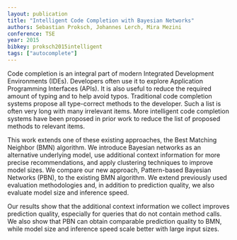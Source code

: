 ```yaml
---
layout: publication
title: "Intelligent Code Completion with Bayesian Networks"
authors: Sebastian Proksch, Johannes Lerch, Mira Mezini
conference: TSE
year: 2015
bibkey: proksch2015intelligent
tags: ["autocomplete"]
---
```

Code completion is an integral part of modern Integrated Development Environments (IDEs). Developers
often use it to explore Application Programming Interfaces (APIs). It is also useful to reduce the required
amount of typing and to help avoid typos. Traditional code completion systems propose all type-correct
methods to the developer. Such a list is often very long with many irrelevant items. More intelligent code
completion systems have been proposed in prior work to reduce the list of proposed methods to relevant
items.

This work extends one of these existing approaches, the Best Matching Neighbor (BMN) algorithm. We
introduce Bayesian networks as an alternative underlying model, use additional context information for
more precise recommendations, and apply clustering techniques to improve model sizes. We compare our
new approach, Pattern-based Bayesian Networks (PBN), to the existing BMN algorithm. We extend previously used evaluation methodologies and, in addition to prediction quality, we also evaluate model size and
inference speed.

Our results show that the additional context information we collect improves prediction quality, especially
for queries that do not contain method calls. We also show that PBN can obtain comparable prediction
quality to BMN, while model size and inference speed scale better with large input sizes.
